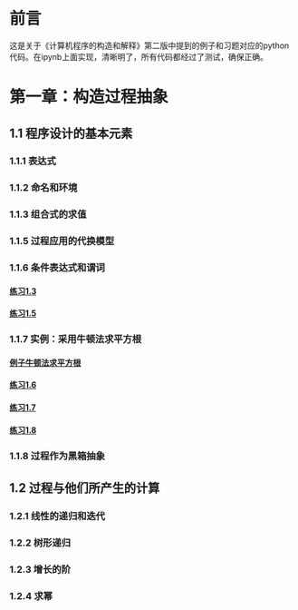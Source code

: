 # 前言 #
这是关于《计算机程序的构造和解释》第二版中提到的例子和习题对应的python代码。在ipynb上面实现，清晰明了，所有代码都经过了测试，确保正确。
# 第一章：构造过程抽象 #
## 1.1 程序设计的基本元素 ##
### 1.1.1 表达式 ###
### 1.1.2 命名和环境 ###
### 1.1.3 组合式的求值 ###
### 1.1.5 过程应用的代换模型 ###
### 1.1.6 条件表达式和谓词 ###
#### [练习1.3](chapter1/1.1.ipynb#1.3) ####
#### [练习1.5](chapter1/1.1.ipynb#1.5) ####
### 1.1.7 实例：采用牛顿法求平方根 ###
#### [例子牛顿法求平方根](chapter1/1.1.ipynb#sqrt-by-newton) ####
#### [练习1.6](chapter1/1.1.ipynb#1.6) ####
#### [练习1.7](chapter1/1.1.ipynb#1.7) ####
#### [练习1.8](chapter1/1.1.ipynb#1.8) ####
### 1.1.8 过程作为黑箱抽象 ###
## 1.2 过程与他们所产生的计算 ##
### 1.2.1 线性的递归和迭代 ###
### 1.2.2 树形递归 ###
### 1.2.3 增长的阶 ###
### 1.2.4 求幂 ###
